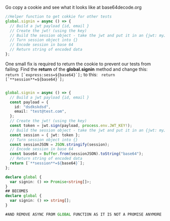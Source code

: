 Go copy a cookie and see what it looks like  at base64decode.org

``` typescript
//Helper function to get cokkie for other tests
global.signin = async () => {
  // Build a jwt payload {id, email }
  // Create the jwt! (using the key)
  // Build the session object - take the jwt and put it in an {jwt: myJwt}
  // Turn session object into {}
  // Encode session in base 64
  // Return string of encoded data
};
```

One small fix is required to return the cookie to prevent our tests from failing:
Find the **return** of the **global.signin** method and change this:
  ``return [`express:sess=${base64}`];``
to this:
  ``return [`**session**=${base64}`];``

```typescript

global.signin = async () => {
  // Build a jwt payload {id, email }
  const payload = {
    id: "dsdkskdsd",
    email: "test@test.com",
  };
  // Create the jwt! (using the key)
  const token = jwt.sign(payload, process.env.JWT_KEY!);
  // Build the session object - take the jwt and put it in an {jwt: myJwt}
  const session = { jwt: token };
  // Turn session object into {}
  const sessionJSON = JSON.stringify(session);
  // Encode session in base 64
  const base64 = Buffer.from(sessionJSON).toString("base64");
  // Return string of encoded data
  return [`**session**=${base64}`];
};

```

``` Typescript
declare global {
  var signin: () => Promise<string[]>;
}
## BECOMES
declare global {
  var signin: () => string[];
}

#AND REMOVE ASYNC FROM GLOBAL FUNCTION AS IT IS NOT A PROMISE ANYMORE
```
